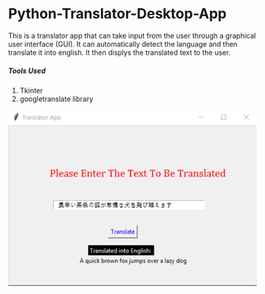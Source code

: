 # Python-Translator-Desktop-App

This is a translator app that can take input from the user through a graphical user interface (GUI). It can automatically detect the language and then translate it into english. 
It then displys the translated text to the user. 

<h5> Tools Used </h5>
<ol>

<li> Tkinter </li>
<li> googletranslate library </li>

</ol>

![](images/Capture.PNG)
